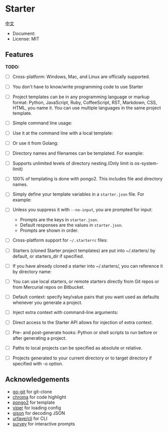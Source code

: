 # Starter

[中文](./README.md)


+ Document:
+ License: MIT


## Features

**TODO:**

- [ ] Cross-platform: Windows, Mac, and Linux are officially supported.
- [ ] You don't have to know/write programming code to use Starter
- [ ] Project templates can be in any programming language or markup format: Python, JavaScript, Ruby, CoffeeScript, RST, Markdown, CSS, HTML, you name it. You can use multiple languages in the same project template.
- [ ] Simple command line usage:
- [ ] Use it at the command line with a local template:
- [ ] Or use it from Golang:
- [ ] Directory names and filenames can be templated. For example:
- [ ] Supports unlimited levels of directory nesting.(Only limit is os-system-limit)
- [ ] 100% of templating is done with pongo2. This includes file and directory names.
- [ ] Simply define your template variables in a `starter.json` file. For example:
- [ ] Unless you suppress it with `--no-input`, you are prompted for input:
	+ Prompts are the keys in `starter.json`.
	+ Default responses are the values in `starter.json`.
	+ Prompts are shown in order.
- [ ] Cross-platform support for `~/.starterrc` files:
- [ ] Starters (cloned Starter project templates) are put into ~/.starters/ by default, or starters_dir if specified.
- [ ] If you have already cloned a starter into ~/.starters/, you can reference it by directory name:
- [ ] You can use local starters, or remote starters directly from Git repos or from Mercurial repos on Bitbucket.
- [ ] Default context: specify key/value pairs that you want used as defaults whenever you generate a project.
- [ ] Inject extra context with command-line arguments:
- [ ] Direct access to the Starter API allows for injection of extra context.
- [ ] Pre- and post-generate hooks: Python or shell scripts to run before or after generating a project.
- [ ] Paths to local projects can be specified as absolute or relative.
- [ ] Projects generated to your current directory or to target directory if specified with -o option.


## Acknowledgements

+ [go-git](https://github.com/go-git/go-git) for git-clone
+ [chroma](https://github.com/alecthomas/chroma) for code highlight
+ [pongo2](https://github.com/flosch/pongo2) for template
+ [viper](github.com/spf13/viper) for loading config
+ [gjson](https://github.com/tidwall/gjson) for decoding JSON
+ [urfave/cli](https://github.com/urfave/cli) for CLI
+ [survey](https://github.com/AlecAivazis/survey) for interactive prompts
